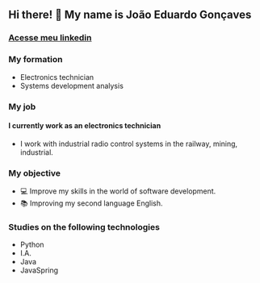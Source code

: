 
## Hi there! 👋 My name is João Eduardo Gonçaves 

### [Acesse meu linkedin](https://www.linkedin.com/in/jo%C3%A3o-eduardo-gon%C3%A7alves/)

### My formation
-  Electronics technician 
-  Systems development analysis

### My job
 #### I currently work as an electronics technician 
- I work with industrial radio control systems in the railway, mining, industrial.

### My objective
- 💻 Improve my skills in the world of software development.
- 📚 Improving my second language English. 
 
 ### Studies on the following technologies

- Python
- I.A.
- Java
- JavaSpring 
